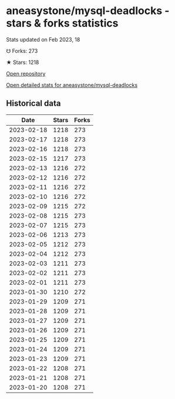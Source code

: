 # aneasystone/mysql-deadlocks - stars & forks statistics

Stats updated on Feb 2023, 18

☋ Forks: 273

★ Stars: 1218

[Open repository](https://github.com/aneasystone/mysql-deadlocks)

[Open detailed stats for aneasystone/mysql-deadlocks](https://reviewgithub.com/rep/aneasystone/mysql-deadlocks)

## Historical data
| Date | Stars | Forks |
|------|-------|-------|
| 2023-02-18 | 1218 | 273 | 
| 2023-02-17 | 1218 | 273 | 
| 2023-02-16 | 1218 | 273 | 
| 2023-02-15 | 1217 | 273 | 
| 2023-02-13 | 1216 | 272 | 
| 2023-02-12 | 1216 | 272 | 
| 2023-02-11 | 1216 | 272 | 
| 2023-02-10 | 1216 | 272 | 
| 2023-02-09 | 1215 | 272 | 
| 2023-02-08 | 1215 | 273 | 
| 2023-02-07 | 1215 | 273 | 
| 2023-02-06 | 1213 | 273 | 
| 2023-02-05 | 1212 | 273 | 
| 2023-02-04 | 1212 | 273 | 
| 2023-02-03 | 1211 | 273 | 
| 2023-02-02 | 1211 | 273 | 
| 2023-02-01 | 1211 | 273 | 
| 2023-01-30 | 1210 | 272 | 
| 2023-01-29 | 1209 | 271 | 
| 2023-01-28 | 1209 | 271 | 
| 2023-01-27 | 1209 | 271 | 
| 2023-01-26 | 1209 | 271 | 
| 2023-01-25 | 1209 | 271 | 
| 2023-01-24 | 1209 | 271 | 
| 2023-01-23 | 1209 | 271 | 
| 2023-01-22 | 1208 | 271 | 
| 2023-01-21 | 1208 | 271 | 
| 2023-01-20 | 1208 | 271 | 

